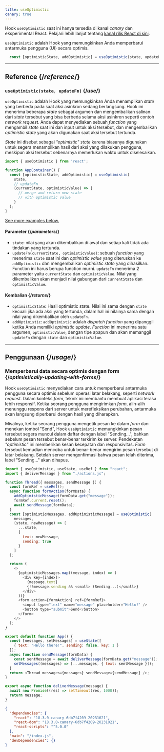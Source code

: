 ```yaml
---
title: useOptimistic
canary: true
---
```


<Canary>

Hook `useOptimistic` saat ini hanya tersedia di kanal *canary* dan eksperimental React. Pelajari lebih lanjut tentang [kanal rilis React di sini](/community/versioning-policy#all-release-channels).

</Canary>

<Intro>

`useOptimistic` adalah Hook yang memungkinkan Anda memperbarui antarmuka pengguna (UI) secara optimis.

```js
  const [optimisticState, addOptimistic] = useOptimistic(state, updateFn);
```

</Intro>

<InlineToc />

---

## Reference {/*reference*/}

### `useOptimistic(state, updateFn)` {/*use*/}

`useOptimistic` adalah Hook yang memungkinkan Anda menampilkan *state* yang berbeda pada saat aksi asinkron sedang berlangsung. Hook ini menerima beberapa *state* sebagai argumen dan mengembalikan salinan dari *state* tersebut yang bisa berbeda selama aksi asinkron seperti contoh *network request*. Anda dapat menyediakan sebuah *function* yang mengambil *state* saat ini dan input untuk aksi tersebut, dan mengembalikan *optimistic state* yang akan digunakan saat aksi tersebut tertunda.

*State* ini disebut sebagai *"optimistic" state* karena biasanya digunakan untuk segera menampilkan hasil dari aksi yang dilakukan pengguna, meskipun aksi tersebut sebenarnya memerlukan waktu untuk diselesaikan.

```js
import { useOptimistic } from 'react';

function AppContainer() {
  const [optimisticState, addOptimistic] = useOptimistic(
    state,
    // updateFn
    (currentState, optimisticValue) => {
      // merge and return new state
      // with optimistic value
    }
  );
}
```

[See more examples below.](#usage)

#### Parameter {/*parameters*/}

* `state`: nilai yang akan dikembalikan di awal dan setiap kali tidak ada tindakan yang tertunda.
* `updateFn(currentState, optimisticValue)`: sebuah *function* yang menerima `state` saat ini dan *optimistic value* yang diteruskan ke `addOptimistic` dan mengembalikan *optimistic state* yang dihasilkan. Function ini harus berupa function murni. `updateFn` menerima 2 parameter yaitu `currentState` dan `optimisticValue`. Nilai yang dikembalikan akan menjadi nilai gabungan dari `currentState` dan `optimisticValue`.


#### Kembalian {/*returns*/}

* `optimisticState`: Hasil optimistic state. Nilai ini sama dengan `state` kecuali jika ada aksi yang tertunda, dalam hal ini nilainya sama dengan nilai yang dikembalikan oleh `updateFn`.
* `addOptimistic`: `addOptimistic` adalah *dispatch function* yang dipanggil ketika Anda memiliki *optimistic update*. *Function* ini menerima satu argumen, `optimisticValue`, dengan tipe apapun dan akan memanggil `updateFn` dengan `state` dan `optimisticValue`.

---

## Penggunaan {/*usage*/}

### Memperbarui data secara optimis dengan form {/*optimistically-updating-with-forms*/}

Hook `useOptimistic` menyediakan cara untuk memperbarui antarmuka pengguna secara optimis sebelum operasi latar belakang, seperti *network request*. Dalam konteks *form*, teknik ini membantu membuat aplikasi terasa lebih responsif. Ketika seorang pengguna mengirimkan *form*, alih-alih menunggu respons dari server untuk merefleksikan perubahan, antarmuka akan langsung diperbarui dengan hasil yang diharapkan.

Misalnya, ketika seorang pengguna mengetik pesan ke dalam *form* dan menekan tombol "Send", Hook `useOptimistic` memungkinkan pesan tersebut segera muncul dalam daftar dengan label "Sending...", bahkan sebelum pesan tersebut benar-benar terkirim ke server. Pendekatan *"optimistic"* ini memberikan kesan kecepatan dan responsivitas. *Form* tersebut kemudian mencoba untuk benar-benar mengirim pesan tersebut di latar belakang. Setelah server mengonfirmasi bahwa pesan telah diterima, label "Sending..." akan dihapus.

<Sandpack>


```js src/App.js
import { useOptimistic, useState, useRef } from "react";
import { deliverMessage } from "./actions.js";

function Thread({ messages, sendMessage }) {
  const formRef = useRef();
  async function formAction(formData) {
    addOptimisticMessage(formData.get("message"));
    formRef.current.reset();
    await sendMessage(formData);
  }
  const [optimisticMessages, addOptimisticMessage] = useOptimistic(
    messages,
    (state, newMessage) => [
      ...state,
      {
        text: newMessage,
        sending: true
      }
    ]
  );

  return (
    <>
      {optimisticMessages.map((message, index) => (
        <div key={index}>
          {message.text}
          {!!message.sending && <small> (Sending...)</small>}
        </div>
      ))}
      <form action={formAction} ref={formRef}>
        <input type="text" name="message" placeholder="Hello!" />
        <button type="submit">Send</button>
      </form>
    </>
  );
}

export default function App() {
  const [messages, setMessages] = useState([
    { text: "Hello there!", sending: false, key: 1 }
  ]);
  async function sendMessage(formData) {
    const sentMessage = await deliverMessage(formData.get("message"));
    setMessages((messages) => [...messages, { text: sentMessage }]);
  }
  return <Thread messages={messages} sendMessage={sendMessage} />;
}
```

```js src/actions.js
export async function deliverMessage(message) {
  await new Promise((res) => setTimeout(res, 1000));
  return message;
}
```


```json package.json hidden
{
  "dependencies": {
    "react": "18.3.0-canary-6db7f4209-20231021",
    "react-dom": "18.3.0-canary-6db7f4209-20231021",
    "react-scripts": "^5.0.0"
  },
  "main": "/index.js",
  "devDependencies": {}
}
```

</Sandpack>
